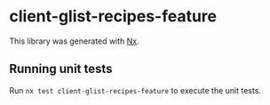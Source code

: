 # client-glist-recipes-feature

This library was generated with [Nx](https://nx.dev).

## Running unit tests

Run `nx test client-glist-recipes-feature` to execute the unit tests.
